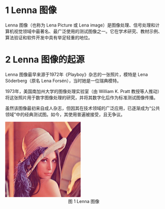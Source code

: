 # 1 Lenna 图像

Lenna 图像（也称为 Lena Picture 或 Lena image）是图像处理、信号处理和计算机视觉领域中最著名、最广泛使用的测试图像之一。它在学术研究、教材示例、算法验证和软件开发中具有举足轻重的地位。

# 2 Lenna 图像的起源

Lenna 图像最早来源于1972年《Playboy》杂志的一张照片，模特是 Lena Söderberg（原名 Lena Forsén），当时她是一位瑞典模特。

1973年，美国南加州大学的图像处理实验室（由 William K. Pratt 教授等人推动）将这张照片用于数字图像处理的研究，并将其数字化后作为标准测试图像传播。

虽然该图像最初来自成人杂志，但因其在技术领域的广泛应用，已逐渐成为“公共领域”中的经典测试图。如今，其使用普遍被接受，且无争议。

<img src="./images/test.png">
<center>图 1 Lenna 图像</center>